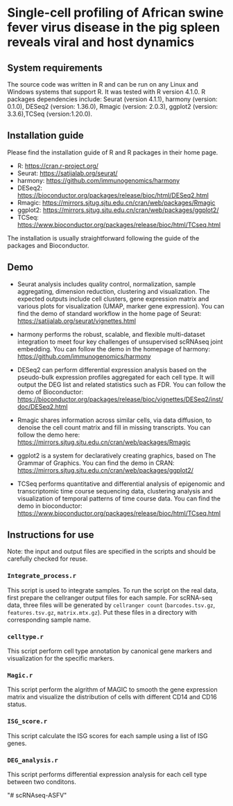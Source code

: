 # Single-cell profiling of African swine fever virus disease in the pig spleen reveals viral and host dynamics

## System requirements

The source code was written in R and can be run on any Linux and Windows systems that support R. It was tested with R version 4.1.0. 
R packages dependencies include: Seurat (version 4.1.1),  harmony (version: 0.1.0), DESeq2 (version: 1.36.0), Rmagic (version: 2.0.3), ggplot2 (version: 3.3.6),TCSeq (version:1.20.0).


## Installation guide
Please find the installation guide of R and R packages in their home page.

- R: https://cran.r-project.org/
- Seurat: https://satijalab.org/seurat/
- harmony: https://github.com/immunogenomics/harmony 
- DESeq2: https://bioconductor.org/packages/release/bioc/html/DESeq2.html
- Rmagic: https://mirrors.sjtug.sjtu.edu.cn/cran/web/packages/Rmagic
- ggplot2: https://mirrors.sjtug.sjtu.edu.cn/cran/web/packages/ggplot2/
- TCSeq: https://www.bioconductor.org/packages/release/bioc/html/TCseq.html

The installation is usually straightforward following the guide of the packages and Bioconductor.

## Demo
- Seurat analysis includes quality control, normalization, sample aggregating, dimension reduction, clustering and visualization. The expected outputs include cell clusters, gene expression matrix and various plots for visualization (UMAP, marker gene expression). You can find the demo of standard workflow in the home page of Seurat: https://satijalab.org/seurat/vignettes.html

- harmony performs the robust, scalable, and flexible multi-dataset integration to meet four key challenges of unsupervised scRNAseq joint embedding. You can follow the demo in the homepage of harmony:  https://github.com/immunogenomics/harmony

- DESeq2 can perform differential expression analysis based on the pseudo-bulk expression profiles aggregated for each cell type. It will output the DEG list and related statistics such as FDR. You can follow the demo of Bioconductor: https://bioconductor.org/packages/release/bioc/vignettes/DESeq2/inst/doc/DESeq2.html

- Rmagic shares information across similar cells, via data diffusion, to denoise the cell count matrix and fill in missing transcripts. You can follow the demo here: https://mirrors.sjtug.sjtu.edu.cn/cran/web/packages/Rmagic

- ggplot2 is a system for declaratively creating graphics, based on The Grammar of Graphics. You can find the demo in CRAN: https://mirrors.sjtug.sjtu.edu.cn/cran/web/packages/ggplot2/

- TCSeq performs quantitative and differential analysis of epigenomic and transcriptomic time course sequencing data, clustering analysis and visualization of temporal patterns of time course data. You can find the demo in bioconductor: https://www.bioconductor.org/packages/release/bioc/html/TCseq.html

## Instructions for use

Note: the input and output files are specified in the scripts and should be carefully checked for reuse.

### `Integrate_process.r`

This script is used to integrate samples. To run the script on the real data, first prepare the cellranger output files for each sample.
For scRNA-seq data, three files will be generated by `cellranger count` (`barcodes.tsv.gz`, `features.tsv.gz`, `matrix.mtx.gz`). Put these files in a directory with corresponding sample name. 


### `celltype.r`

This script perform cell type annotation by canonical gene markers and visualization for the specific markers. 


### `Magic.r`

This script perform the algrithm of MAGIC to smooth the gene expression matrix and visualize the distribution of cells with different CD14 and CD16 status.  

### `ISG_score.r`

This script calculate the ISG scores for each sample using a list of ISG genes.


### `DEG_analysis.r`

This script performs differential expression analysis for each cell type between two conditons.

"# scRNAseq-ASFV" 
